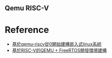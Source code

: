 Qemu RISC-V
---




# Reference

+ [基於qemu-riscv從0開始建構嵌入式linux系統](https://blog.csdn.net/weixin_39871788/category_11180842.html)
+ [基於RISC-V的QEMU + FreeRTOS開發環境建構](https://blog.csdn.net/qq_42357476/article/details/127315647?spm=1001.2101.3001.6650.15&utm_medium=distribute.pc_relevant.none-task-blog-2%7Edefault%7EBlogCommendFromBaidu%7ERate-15-127315647-blog-129293478.235%5Ev28%5Epc_relevant_t0_download&depth_1-utm_source=distribute.pc_relevant.none-task-blog-2%7Edefault%7EBlogCommendFromBaidu%7ERate-15-127315647-blog-129293478.235%5Ev28%5Epc_relevant_t0_download&utm_relevant_index=16)
